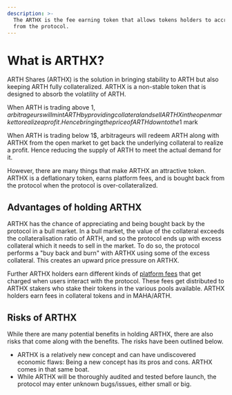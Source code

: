 ```yaml
---
description: >-
  The ARTHX is the fee earning token that allows tokens holders to accrue fees
  from the protocol.
---
```


# What is ARTHX?

ARTH Shares \(ARTHX\) is the solution in bringing stability to ARTH but also keeping ARTH fully collateralized. ARTHX is a non-stable token that is designed to absorb the volatility of ARTH.

When ARTH is trading above 1$, arbitrageurs will mint ARTH by providing collateral and sell ARTHX in the open market to realize a profit. Hence bringing the price of ARTH down to the 1$ mark

When ARTH is trading below 1$, arbitrageurs will redeem ARTH along with ARTHX from the open market to get back the underlying collateral to realize a profit. Hence reducing the supply of ARTH to meet the actual demand for it.

However, there are many things that make ARTHX an attractive token. ARTHX is a deflationary token, earns platform fees, and is bought back from the protocol when the protocol is over-collateralized. 

## Advantages of holding ARTHX

ARTHX has the chance of appreciating and being bought back by the protocol in a bull market. In a bull market, the value of the collateral exceeds the collateralisation ratio of ARTH, and so the protocol ends up with excess collateral which it needs to sell in the market. To do so, the protocol performs a "buy back and burn" with ARTHX using some of the excess collateral. This creates an upward price pressure on ARTHX.

Further ARTHX holders earn different kinds of [platform fees](../arth-201/how-does-arth-mitigate-against-stability-risk.md) that get charged when users interact with the protocol. These fees get distributed to ARTHX stakers who stake their tokens in the various pools available. ARTHX holders earn fees in collateral tokens and in MAHA/ARTH.

## Risks of ARTHX

While there are many potential benefits in holding ARTHX, there are also risks that come along with the benefits. The risks have been outlined below.

* ARTHX is a relatively new concept and can have undiscovered economic flaws: Being a new concept has its pros and cons. ARTHX comes in that same boat.
* While ARTHX will be thoroughly audited and tested before launch, the protocol may enter unknown bugs/issues, either small or big.

